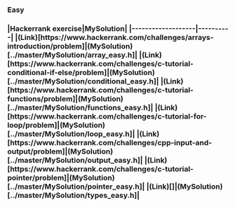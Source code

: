 <H3>Easy<H3>
|Hackerrank exercise|MySolution|
|-------------------|----------|
|(Link)[https://www.hackerrank.com/challenges/arrays-introduction/problem]|(MySolution)[../master/MySolution/array_easy.h]|
|(Link)[https://www.hackerrank.com/challenges/c-tutorial-conditional-if-else/problem]|(MySolution)[../master/MySolution/conditional_easy.h]|
|(Link)[https://www.hackerrank.com/challenges/c-tutorial-functions/problem]|(MySolution)[../master/MySolution/functions_easy.h]|
|(Link)[https://www.hackerrank.com/challenges/c-tutorial-for-loop/problem]|(MySolution)[../master/MySolution/loop_easy.h]|
|(Link)[https://www.hackerrank.com/challenges/cpp-input-and-output/problem]|(MySolution)[../master/MySolution/output_easy.h]|
|(Link)[https://www.hackerrank.com/challenges/c-tutorial-pointer/problem]|(MySolution)[../master/MySolution/pointer_easy.h]|
|(Link)[]|(MySolution)[../master/MySolution/types_easy.h]|
